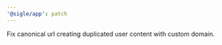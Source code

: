 ```yaml
---
'@sigle/app': patch
---
```


Fix canonical url creating duplicated user content with custom domain.
